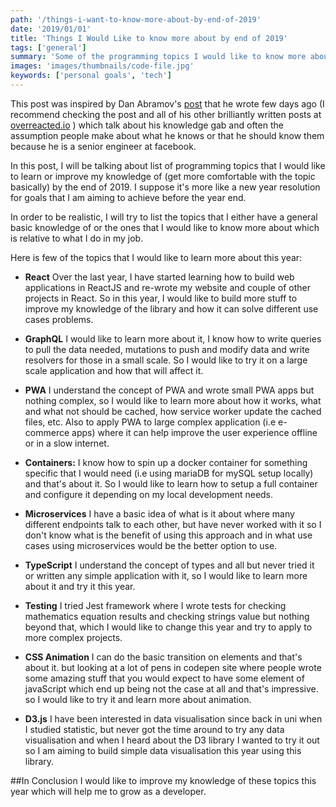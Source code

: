 ```yaml
---
path: '/things-i-want-to-know-more-about-by-end-of-2019'
date: '2019/01/01'
title: 'Things I Would Like to know more about by end of 2019'
tags: ['general']
summary: 'Some of the programming topics I would like to know more about by the end of the year'
images: 'images/thumbnails/code-file.jpg'
keywords: ['personal goals', 'tech']
---
```


This post was inspired by Dan Abramov's [post](https://overreacted.io/things-i-dont-know-as-of-2018/) that he wrote few days ago (I recommend checking the post and all of his other brilliantly written posts at [overreacted.io](https://overreacted.io) ) which talk about his knowledge gab and often the assumption people make about what he knows or that he should know them because he is a senior engineer at facebook.

In this post, I will be talking about list of programming topics that I would like to learn or improve my knowledge of (get more comfortable with the topic basically) by the end of 2019. I suppose it's more like a new year resolution for goals that I am aiming to achieve before the year end.

In order to be realistic, I will try to list the topics that I either have a general basic knowledge of or the ones that I would like to know more about which is relative to what I do in my job.

Here is few of the topics that I would like to learn more about this year:

- **React** Over the last year, I have started learning how to build web applications in ReactJS and re-wrote my website and couple of other projects in React. So in this year, I would like to build more stuff to improve my knowledge of the library and how it can solve different use cases problems.

- **GraphQL** I would like to learn more about it, I know how to write queries to pull the data needed, mutations to push and modify data and write resolvers for those in a small scale. So I would like to try it on a large scale application and how that will affect it.

* **PWA** I understand the concept of PWA and wrote small PWA apps but nothing complex, so I would like to learn more about how it works, what and what not should be cached, how service worker update the cached files, etc. Also to apply PWA to large complex application (i.e e-commerce apps) where it can help improve the user experience offline or in a slow internet.

* **Containers:**
  I know how to spin up a docker container for something specific that I would need (i.e using mariaDB for mySQL setup locally) and that's about it. So I would like to learn how to setup a full container and configure it depending on my local development needs.

* **Microservices**
  I have a basic idea of what is it about where many different endpoints talk to each other, but have never worked with it so I don't know what is the benefit of using this approach and in what use cases using microservices would be the better option to use.

* **TypeScript** I understand the concept of types and all but never tried it or written any simple application with it, so I would like to learn more about it and try it this year.

* **Testing** I tried Jest framework where I wrote tests for checking mathematics equation results and checking strings value but nothing beyond that, which I would like to change this year and try to apply to more complex projects.

* **CSS Animation** I can do the basic transition on elements and that's about it. but looking at a lot of pens in codepen site where people wrote some amazing stuff that you would expect to have some element of javaScript which end up being not the case at all and that's impressive. so I would like to try it and learn more about animation.

* **D3.js** I have been interested in data visualisation since back in uni when I studied statistic, but never got the time around to try any data visualisation and when I heard about the D3 library I wanted to try it out so I am aiming to build simple data visualisation this year using this library.

##In Conclusion
I would like to improve my knowledge of these topics this year which will help me to grow as a developer.
